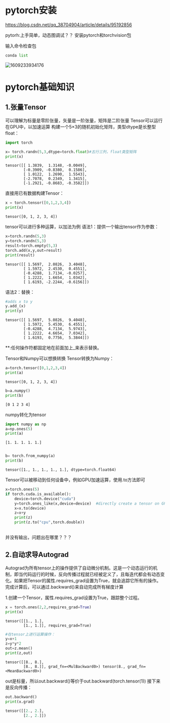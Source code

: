 # pytorch安装

https://blog.csdn.net/qq_38704904/article/details/95192856

pytorh:上手简单，动态图调试？？
安装pytorch和torchvision包

输入命令检查包


```python
conda list
```

![1609233934176](C:\Users\marryao\AppData\Roaming\Typora\typora-user-images\1609233934176.png)



# pytorch基础知识

## 1.张量Tensor

可以理解为标量是零阶张量，矢量是一阶张量，矩阵是二阶张量
Tensor可以运行在GPU中，以加速运算
构建一个5×3的随机初始化矩阵，类型dtype是长整型float：


```python
import torch 

x= torch.randn(5,3,dtype=torch.float)#五行三列，float类型矩阵
print(x)
```

    tensor([[ 1.3839,  1.3148, -0.0049],
            [-0.3909, -0.8380,  0.1586],
            [ 1.0122,  1.2690,  1.5543],
            [-2.7078,  0.2349,  1.3415],
            [-1.2921, -0.8683, -0.3582]])


直接用已有数据构建Tensor：


```python
x = torch.tensor([0,1,2,3,4])
print(x)
```

    tensor([0, 1, 2, 3, 4])


tensor可以进行多种运算，以加法为例
语法1：提供一个输出tensor作为参数：


```python
x=torch.randn(5,3)
y=torch.randn(5,3)
result=torch.empty(5,3)
torch.add(x,y,out=result)
print(result)
```

    tensor([[ 1.5697,  2.0826,  3.4048],
            [ 1.5972,  2.4530,  0.4551],
            [-0.4288,  1.7134, -0.0257],
            [ 1.2222,  1.6654,  1.0342],
            [ 1.6193, -2.2244, -0.6156]])


语法2：替换：


```python
#adds x to y
y.add_(x)
print(y)
```

    tensor([[ 1.5697,  5.0826,  9.4048],
            [ 1.5972,  5.4530,  6.4551],
            [-0.4288,  4.7134,  5.9743],
            [ 1.2222,  4.6654,  7.0342],
            [ 1.6193,  0.7756,  5.3844]])


**:任何操作符都固定地在前面加上_来表示替换。

Tensor和Numpy可以想换转换
Tensor转换为Numpy： 


```python
a=torch.tensor([0,1,2,3,4])
print(a)
```

    tensor([0, 1, 2, 3, 4])



```python
b=a.numpy()
print(b)
```

    [0 1 2 3 4]


numpy转化为tensor


```python
import numpy as np
a=np.ones(5)
print(a)
```

    [1. 1. 1. 1. 1.]



```python

b= torch.from_numpy(a)
print(b)
```

    tensor([1., 1., 1., 1., 1.], dtype=torch.float64)


Tensor可以被移动到任何设备中，例如GPU加速运算，使用.to方法即可


```python
x=torch.ones(5)
if torch.cuda.is_available():
    device=torch.device("cuda")
    y=torch.ones_like(x,device=device)  #directly create a tensor on GPU
    x=x.to(device)
    z=x+y
    print(z)
    print(z.to("cpu",torch.double))
    
```

并没有输出，问题出在哪里？？？

## 2.自动求导Autograd

Autograd为所有tensor上的操作提供了自动微分机制。这是一个动态运行的机制，即当代码运行的时候，反向传播过程就已经被定义了，且每迭代都会有动态变化。如果把Tensor的属性.requires_grad设置为True，就会追踪它所有的操作。完成计算后，可以通过.backward()来自动完成所有梯度计算


1.创建一个Tensor，属性.requires_grad设置为True，跟踪整个过程。


```python
x = torch.ones(2,2,requires_grad=True)
print(x)
```

    tensor([[1., 1.],
            [1., 1.]], requires_grad=True)



```python
#在tensor上进行运算操作：
y=x+1
z=y*y*2
out=z.mean()
print(z,out)
```

    tensor([[8., 8.],
            [8., 8.]], grad_fn=<MulBackward0>) tensor(8., grad_fn=<MeanBackward0>)


out是标量，所以out.backward()等价于out.backward(torch.tensor(1))
接下来是反向传播：


```python
out.backward()
print(x.grad)
```

```python
tensor([[2., 2.],
        [2., 2.]])
```



